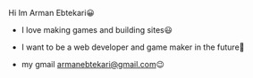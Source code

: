  Hi Im Arman Ebtekari:grinning:
- I love making games and building sites:smiley:
- I want to be a web developer and game maker in the future:cowboy_hat_face:	

- my gmail armanebtekari@gmail.com:wink:

<!---
ArmanEbtekari/ArmanEbtekari is a ✨ special ✨ repository because its `README.md` (this file) appears on your GitHub profile.
You can click the Preview link to take a look at your changes.
--->
